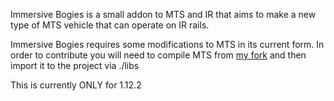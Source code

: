 Immersive Bogies is a small addon to MTS and IR that aims to make a new type of MTS vehicle that can operate on IR rails.

Immersive Bogies requires some modifications to MTS in its current form. In order to contribute you will need to compile MTS from [my fork](https://github.com/Moonspire/TransportSimulatorFork) and then import it to the project via ./libs

This is currently ONLY for 1.12.2
